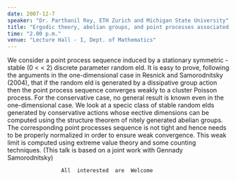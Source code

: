 ```yaml
---
date: 2007-12-7
speaker: "Dr. Parthanil Roy, ETH Zurich and Michigan State University"
title: "Ergodic theory, abelian groups, and point processes associated with stable random fields"
time: "2.00 p.m."
venue: "Lecture Hall - I, Dept. of Mathematics"
---
```

We consider a point process sequence induced by a stationary symmetric 
-stable (0 < < 2) discrete parameter random eld. It is easy to prove, following 
the arguments in the one-dimensional case in Resnick and Samorodnitsky (2004), 
that if the random eld is generated by a dissipative group action then the 
point process sequence converges weakly to a cluster Poisson process. For the 
conservative case, no general result is known even in the one-dimensional case. 
We look at a specic class of stable random elds generated by conservative 
actions whose eective dimensions can be computed using the structure theorem of 
nitely generated abelian groups. The corresponding point processes sequence is 
not tight and hence needs to be properly normalized in order to ensure weak 
convergence. This weak limit is computed using extreme value theory and some 
counting techniques. (This talk is based on a joint work with Gennady 
Samorodnitsky)

                     All  interested  are  Welcome
